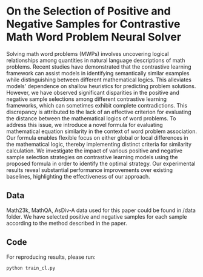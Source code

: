 # On the Selection of Positive and Negative Samples for Contrastive Math Word Problem Neural Solver

Solving math word problems (MWPs) involves uncovering logical relationships among quantities in natural language descriptions of math problems. Recent studies have demonstrated that the contrastive learning framework can assist models in identifying semantically similar examples while distinguishing between different mathematical logics. This alleviates models' dependence on shallow heuristics for predicting problem solutions. However, we have observed significant disparities in the positive and negative sample selections among different contrastive learning frameworks, which can sometimes exhibit complete contradictions. This discrepancy is attributed to the lack of an effective criterion for evaluating the distance between the mathematical logics of word problems.
To address this issue, we introduce a novel formula for evaluating mathematical equation similarity in the context of word problem association. Our formula enables flexible focus on either global or local differences in the mathematical logic, thereby implementing distinct criteria for similarity calculation. 
We investigate the impact of various positive and negative sample selection strategies on contrastive learning models using the proposed formula in order to identify the optimal strategy. Our experimental results reveal substantial performance improvements over existing baselines, highlighting the effectiveness of our approach.

## Data

Math23k, MathQA, AsDiv-A data used for this paper could be found in /data folder. We have selected positive and negative samples for each sample according to the method described in the paper.

## Code

For reproducing results, please run:

```python
python train_cl.py
```